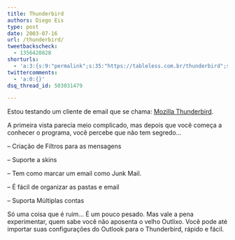 ```yaml
---
title: Thunderbird
authors: Diego Eis
type: post
date: 2003-07-16
url: /thunderbird/
tweetbackscheck:
  - 1356420828
shorturls:
  - 'a:3:{s:9:"permalink";s:35:"https://tableless.com.br/thunderbird";s:7:"tinyurl";s:26:"https://tinyurl.com/3m55som";s:4:"isgd";s:19:"https://is.gd/VLs5fU";}'
twittercomments:
  - 'a:0:{}'
dsq_thread_id: 503031479

---
```

Estou testando um cliente de email que se chama: [Mozilla Thunderbird][1].
              
A primeira vista parecia meio complicado, mas depois que você começa a conhecer o programa, você percebe que não tem segredo&#8230;
              
&#8211; Criação de Filtros para as mensagens
              
&#8211; Suporte a skins
              
&#8211; Tem como marcar um email como Junk Mail.
              
&#8211; É fácil de organizar as pastas e email
              
&#8211; Suporta Múltiplas contas
              
Só uma coisa que é ruim&#8230; É um pouco pesado. Mas vale a pena experimentar, quem sabe você não aposenta o velho Outlixo. Você pode até importar suas configurações do Outlook para o Thunderbird, rápido e fácil.

 [1]: https://texturizer.net/thunderbird/ "Thunderbird"